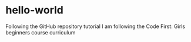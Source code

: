 # hello-world
Following the GitHub repository tutorial
I am following the Code First: Girls beginners course curriculum
